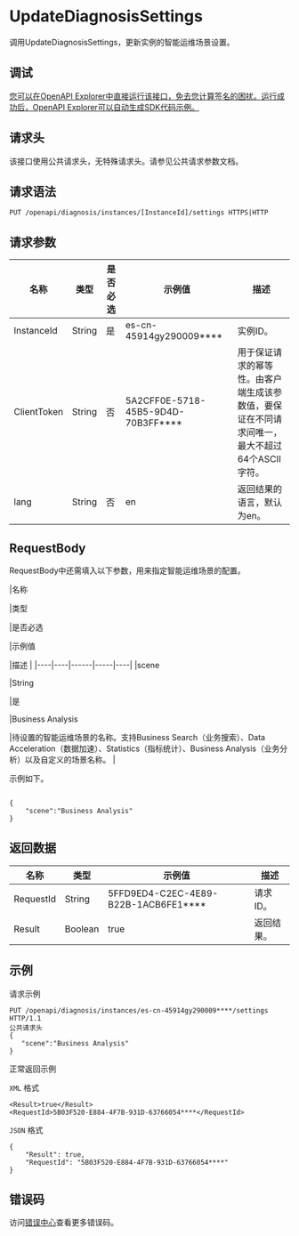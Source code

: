 # UpdateDiagnosisSettings

调用UpdateDiagnosisSettings，更新实例的智能运维场景设置。

## 调试

[您可以在OpenAPI Explorer中直接运行该接口，免去您计算签名的困扰。运行成功后，OpenAPI Explorer可以自动生成SDK代码示例。](https://api.aliyun.com/#product=elasticsearch&api=UpdateDiagnosisSettings&type=ROA&version=2017-06-13)

## 请求头

该接口使用公共请求头，无特殊请求头。请参见公共请求参数文档。

## 请求语法

```
PUT /openapi/diagnosis/instances/[InstanceId]/settings HTTPS|HTTP
```

## 请求参数

|名称|类型|是否必选|示例值|描述|
|--|--|----|---|--|
|InstanceId|String|是|es-cn-45914gy290009\*\*\*\*|实例ID。 |
|ClientToken|String|否|5A2CFF0E-5718-45B5-9D4D-70B3FF\*\*\*\*|用于保证请求的幂等性。由客户端生成该参数值，要保证在不同请求间唯一，最大不超过64个ASCII字符。 |
|lang|String|否|en|返回结果的语言，默认为en。 |

## RequestBody

RequestBody中还需填入以下参数，用来指定智能运维场景的配置。

|名称

|类型

|是否必选

|示例值

|描述 |
|----|----|------|-----|----|
|scene

|String

|是

|Business Analysis

|待设置的智能运维场景的名称。支持Business Search（业务搜索）、Data Acceleration（数据加速）、Statistics（指标统计）、Business Analysis（业务分析）以及自定义的场景名称。 |

示例如下。

```

{
    "scene":"Business Analysis"
}

```

## 返回数据

|名称|类型|示例值|描述|
|--|--|---|--|
|RequestId|String|5FFD9ED4-C2EC-4E89-B22B-1ACB6FE1\*\*\*\*|请求ID。 |
|Result|Boolean|true|返回结果。 |

## 示例

请求示例

```
PUT /openapi/diagnosis/instances/es-cn-45914gy290009****/settings HTTP/1.1
公共请求头
{ 
   "scene":"Business Analysis"
}
```

正常返回示例

`XML` 格式

```
<Result>true</Result>
<RequestId>5B03F520-E884-4F7B-931D-63766054****</RequestId>
```

`JSON` 格式

```
{
	"Result": true,
	"RequestId": "5B03F520-E884-4F7B-931D-63766054****"
}
```

## 错误码

访问[错误中心](https://error-center.aliyun.com/status/product/elasticsearch)查看更多错误码。

